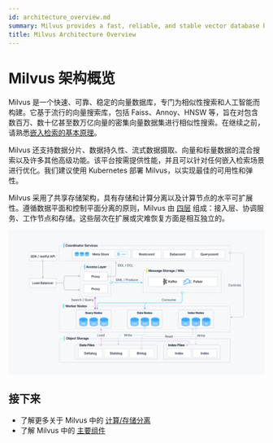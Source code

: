 ```yaml
---
id: architecture_overview.md
summary: Milvus provides a fast, reliable, and stable vector database built specifically for similarity search and artificial intelligence.
title: Milvus Architecture Overview
---
```


# Milvus 架构概览

Milvus 是一个快速、可靠、稳定的向量数据库，专门为相似性搜索和人工智能而构建。它基于流行的向量搜索库，包括 Faiss、Annoy、HNSW 等，旨在对包含数百万、数十亿甚至数万亿向量的密集向量数据集进行相似性搜索。在继续之前，请熟悉[嵌入检索的基本原理](glossary.md)。

Milvus 还支持数据分片、数据持久性、流式数据摄取、向量和标量数据的混合搜索以及许多其他高级功能。该平台按需提供性能，并且可以针对任何嵌入检索场景进行优化。我们建议使用 Kubernetes 部署 Milvus，以实现最佳的可用性和弹性。

Milvus 采用了共享存储架构，具有存储和计算分离以及计算节点的水平可扩展性。遵循数据平面和控制平面分离的原则，Milvus 由 [四层](four_layers.md) 组成：接入层、协调服务、工作节点和存储。这些层次在扩展或灾难恢复方面是相互独立的。

![架构图](/public/assets/milvus_architecture.png "Milvus 架构。")

## 接下来

- 了解更多关于 Milvus 中的 [计算/存储分离](four_layers.md)
- 了解 Milvus 中的 [主要组件](main_components.md)
